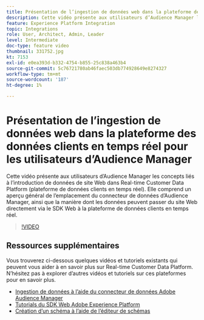 ```yaml
---
title: Présentation de l’ingestion de données web dans la plateforme des données clients en temps réel pour les utilisateurs d’Audience Manager
description: Cette vidéo présente aux utilisateurs d’Audience Manager les concepts liés à l’introduction de données de site Web dans Real-time Customer Data Platform (plateforme de données clients en temps réel). Elle comprend un aperçu général de l’emplacement du connecteur de données d’Audience Manager, ainsi que la manière dont les données peuvent passer du site Web directement via le SDK Web à la plateforme de données clients en temps réel.
feature: Experience Platform Integration
topic: Integrations
role: User, Architect, Admin, Leader
level: Intermediate
doc-type: feature video
thumbnail: 331752.jpg
kt: 7153
exl-id: e0ea393d-b332-4754-b855-25c838a463b4
source-git-commit: 5c76721780ab46faec503db774928649e8274327
workflow-type: tm+mt
source-wordcount: '187'
ht-degree: 1%

---
```


# Présentation de l’ingestion de données web dans la plateforme des données clients en temps réel pour les utilisateurs d’Audience Manager

Cette vidéo présente aux utilisateurs d’Audience Manager les concepts liés à l’introduction de données de site Web dans Real-time Customer Data Platform (plateforme de données clients en temps réel). Elle comprend un aperçu général de l’emplacement du connecteur de données d’Audience Manager, ainsi que la manière dont les données peuvent passer du site Web directement via le SDK Web à la plateforme de données clients en temps réel.

>[!VIDEO](https://video.tv.adobe.com/v/331752/?quality=12&learn=on)

## Ressources supplémentaires

Vous trouverez ci-dessous quelques vidéos et tutoriels existants qui peuvent vous aider à en savoir plus sur Real-time Customer Data Platform. N’hésitez pas à explorer d’autres vidéos et tutoriels sur ces plateformes pour en savoir plus.

* [Ingestion de données à l’aide du connecteur de données Adobe Audience Manager](https://experienceleague.adobe.com/docs/platform-learn/tutorials/sources/ingest-data-from-aam.html?lang=en#sources)
* [Tutorials du SDK Web Adobe Experience Platform](https://experienceleague.adobe.com/docs/web-sdk-learn/tutorials/overview.html?lang=en)
* [Création d’un schéma à l’aide de l’éditeur de schémas](https://experienceleague.adobe.com/docs/experience-platform/xdm/tutorials/create-schema-ui.html?lang=en#getting-started)

